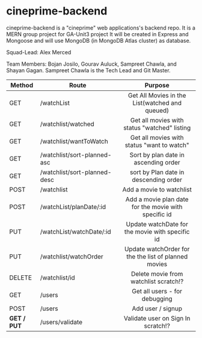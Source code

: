 # cineprime-backend
cineprime-backend is a "cineprime" web applications's backend repo. It is a MERN group project for GA-Unit3 project  It will be created in Express and Mongoose and will use MongoDB (in MongoDB Atlas cluster) as database.

Squad-Lead: Alex Merced

Team Members: Bojan Josilo, Gourav Auluck, Sampreet Chawla, and Shayan Gagan. Sampreet Chawla is the Tech Lead and Git Master.


| Method        | Route                        |                       Purpose                        |
| ------------- | ---------------------------- | :--------------------------------------------------: |
| GET           | /watchList                   |    Get All Movies in the List(watched and queued)    |
| GET           | /watchlist/watched           |     Get all movies with status "watched" listing     |
| GET           | /watchlist/wantToWatch       |      Get all movies with status "want to watch"      |
| GET           | /watchlist/sort-planned-asc  |         Sort by plan date in ascending order         |
| GET           | /watchlist/sort-planned-desc |        sort by Plan date in descending order         |
| POST          | /watchlist                   |               Add a movie to watchlist               |
| POST          | /watchList/planDate/:id      | Add a movie plan date for the movie with specific id |
| PUT           | /watchList/watchDate/:id     |   Update watchDate for the movie with specific id    |
| PUT           | /watchlist/watchOrder        | Update watchOrder for the the list of planned movies |
| DELETE        | /watchlist/id                |        Delete movie from watchlist scratch!?         |
| GET           | /users                       |            Get all users - for debugging             |
| POST          | /users                       |                  Add user / signup                   |
| **GET / PUT** | /users/validate              |          Validate user on Sign In scratch!?          |






